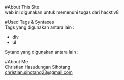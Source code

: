 #About This Site 
 <br> web ini digunakan untuk memenuhi tugas dari hacktiv8 <br>

#Used Tags & Syntaxes
<br> Tags yang digunakan antara lain : <br>
<ul>
    <li> div </li>
    <li> ul </li>
</ul>
Sytanx yang digunakan antara lain :<br>

#About Me 
<br>Christian Hasudungan Sihotang <br>
christian.sihotang23@gmail.com